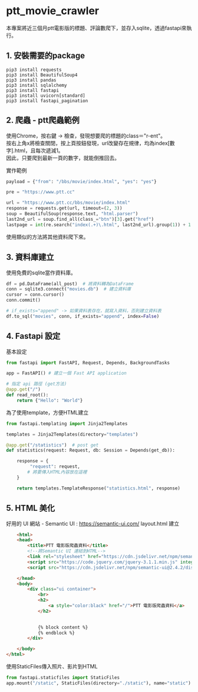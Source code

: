 # ptt_movie_crawler

本專案將近三個月ptt電影版的標題、評論數爬下，並存入sqlite，透過fastapi來執行。

## 1. 安裝需要的package
```
pip3 install requests
pip3 install BeautifulSoup4
pip3 install pandas
pip3 install sqlalchemy
pip3 install fastapi
pip3 install uvicorn[standard]
pip3 install fastapi_pagination
```

## 2. 爬蟲 - ptt爬蟲範例
使用Chrome，按右鍵 -> 檢查，發現想要爬的標題的class＝"r-ent"。<br/>
按右上角x將檢查關閉，按上頁按鈕發現，url改變存在規律，均為index[數字].html，且每次遞減1。<br/>
因此，只要爬到最新一頁的數字，就能倒推回去。<br/>

實作範例
```python
payload = {"from": "/bbs/movie/index.html", "yes": "yes"}

pre = "https://www.ptt.cc"

url = "https://www.ptt.cc/bbs/movie/index.html"
response = requests.get(url, timeout=(2, 3))
soup = BeautifulSoup(response.text, "html.parser")
last2nd_url = soup.find_all(class_="btn")[3].get("href")
lastpage = int(re.search("index(.+)\.html", last2nd_url).group(1)) + 1  # 找到最後一頁的網址
```

使用類似的方法將其他資料爬下來。

## 3. 資料庫建立

使用免費的sqlite當作資料庫。

```python
df = pd.DataFrame(all_post)  # 將資料轉為DataFrame
conn = sqlite3.connect("movies.db")  # 建立資料庫
cursor = conn.cursor()
conn.commit()

# if_exists="append" -> 如果資料表存在，就寫入資料，否則建立資料表
df.to_sql("movies", conn, if_exists="append", index=False)
```

## 4. Fastapi 設定
基本設定

```python
from fastapi import FastAPI, Request, Depends, BackgroundTasks

app = FastAPI() # 建立一個 Fast API application

# 指定 api 路徑 (get方法)
@app.get("/")
def read_root():
    return {"Hello": "World"}

```

為了使用template，方便HTML建立
```python
from fastapi.templating import Jinja2Templates

templates = Jinja2Templates(directory="templates")

@app.get("/statistics")  # post get
def statistics(request: Request, db: Session = Depends(get_db)):

    response = {
         "request": request,
        # 將要傳入HTML內容放在這裡
    }

    return templates.TemplateResponse("statistics.html", response)

```

## 5. HTML 美化
好用的 UI 網站 - Semantic UI : https://semantic-ui.com/
layout.html 建立
```HTML
    <html>
    <head>
        <title>PTT 電影版爬蟲資料</title>
        <!--將Semantic UI 連結到HTML-->
        <link rel="stylesheet" href="https://cdn.jsdelivr.net/npm/semantic-ui@2.4.2/dist/semantic.min.css">
        <script src="https://code.jquery.com/jquery-3.1.1.min.js" integrity="sha256-hVVnYaiADRTO2PzUGmuLJr8BLUSjGIZsDYGmIJLv2b8=" crossorigin="anonymous"></script>
        <script src="https://cdn.jsdelivr.net/npm/semantic-ui@2.4.2/dist/semantic.min.js"></script>

    </head>
    <body>
        <div class="ui container">
            <br>
            <h2>
                <a style="color:black" href="/">PTT 電影版爬蟲資料</a>
            </h2>
            

            {% block content %}
            {% endblock %}
        </div>

    </body>
</html>
```

使用StaticFiles傳入照片、影片到HTML

```python
from fastapi.staticfiles import StaticFiles
app.mount("/static", StaticFiles(directory="./static"), name="static")
```